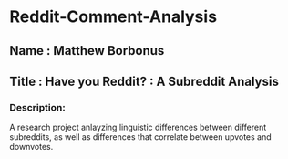 # Reddit-Comment-Analysis
## Name : Matthew Borbonus
## Title : Have you Reddit? : A Subreddit Analysis
### Description:
A research project anlayzing linguistic differences between different subreddits, as well as differences that correlate between upvotes and downvotes.
